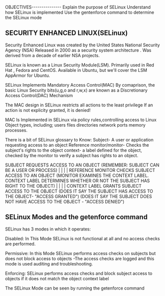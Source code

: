 OBJECTIVES---------------
	Explain the purpose of SELinux
	Understand how SELinux is implemented
	Use the gentenforce command to determine the SELinux mode

SECURITY ENHANCED LINUX(SELinux)
--
Security Enhanced Linux was created by the United States National Security Agency (NSA)
Released in 2000 as a security system architecture .
Was derived from a decade of earlier NSA projects.

SELinux is known as a Linux Security Module(LSM).
Primarily used in Red Hat , Fedora and CentOS.
Available in Ubuntu, but we'll cover the LSM AppArmor for Ubuntu.

SELinux Implements Mandatory Access Control(MAC)
By comaprison, the basic Linux Security bits(u,g,o and r,w,x) are known as a Discretionary Access Control(DAC) Mechanism

The MAC design in SELinux restricts all actions to the least privilege
If an action is not explicity granted, it is denied!

MAC Is Implemented in SELinux via policy rules,controlling access to Linux Object types,
including;
users
files
directories
network ports
memory
processes.

There is a bit of SELinux glossary to Know:
Subject- A user or application requesting access to an object
Reference monitor/monitor- Checks the subject's rights to the object
context- a label defined for the object, checked by the monitor to verify a subject has rights to an object.

SUBJECT REQUESTS ACCESS TO AN OBJECT
(REMEMBER: SUBJECT CAN BE A USER OR PROCESS)
                   |
                   |
                   |
                   |
REFERENCE MONITOR CHECKS SUBJECT ACCESS TO AN OBJECT
(MONITOR EXAMINES THE  CONTEXT LABEL.
CONTEXT LABEL DETERMINES WHETHER OR NOT THE  SUBJECT HAS  RIGHT TO THE OBJECT)
                     |
                     |
                     |
                     |
CONTEXT LABEL GRANTS SUBJECT ACCESS TO THE OBJECT
(DOES IT SAY THE SUBJECT HAS ACCESS TO THE OBJECT-           "ACCESS GRANTED")
(DOES IT SAY THE SUBJECT DOES NOT HAVE ACCESS TO THE OBJECT -     "ACCESS DENIED")

SELinux Modes and the getenforce command
--
SELinux has 3 modes in which it operates:

Disabled: In This Mode SELinux is not functional at all and no access checks are performed.

Permissive: In this Mode SELinux performs access checks on subjects but does not block access to objects 
-The access checks are logged and this mode is used auditing and troubleshooting.

Enforcing: SELinux performs access checks and block subject access to objects if it does not match the object context label

The SELinux Mode can be seen by running the getenforce command 
